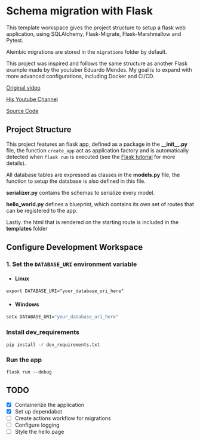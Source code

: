 # Schema migration with Flask

This template workspace gives the project structure to setup a flask web application, using SQLAlchemy, Flask-Migrate, Flask-Marshmallow and Pytest.

Alembic migrations are stored in the `migrations` folder by default.

This project was inspired and follows the same structure as another Flask example made by the youtuber Eduardo Mendes. My goal is to expand with more advanced configurations, including Docker and CI/CD.

[Original video](https://youtu.be/WzaKIRJBGXo)

[His Youtube Channel](https://www.youtube.com/@Dunossauro)

[Source Code](https://github.com/dunossauro/crudzin)

## Project Structure

This project features an flask app, defined as a package in the **\_\_init\_\_.py** file, the function `create_app` act as application factory and is automatically detected when `flask run` is executed (see the [Flask tutorial](https://flask.palletsprojects.com/en/3.0.x/tutorial/factory/) for more details).

All database tables are expressed as classes in the **models.py** file, the function to setup the database is also defined in this file.

**serializer.py** contains the schemas to serialize every model.

**hello_world.py** defines a blueprint, which contains its own set of routes that can be registered to the app.

Lastly. the html that is rendered on the starting route is included in the
**templates** folder

## Configure Development Workspace

### 1. Set the `DATABASE_URI` environment variable

- #### Linux

```shell
export DATABASE_URI="your_database_uri_here"
```

- #### Windows

```cmd
setx DATABASE_URI="your_database_uri_here"
```

### Install dev_requirements

```shell
pip install -r dev_requirements.txt
```

### Run the app

`flask run --debug`

## TODO

- [x] Containerize the application
- [x] Set up dependabot
- [ ] Create actions workflow for migrations
- [ ] Configure logging
- [ ] Style the hello page
